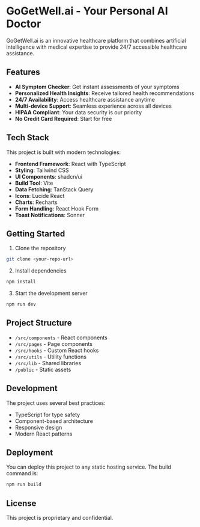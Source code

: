 
# GoGetWell.ai - Your Personal AI Doctor

GoGetWell.ai is an innovative healthcare platform that combines artificial intelligence with medical expertise to provide 24/7 accessible healthcare assistance.

## Features

- **AI Symptom Checker**: Get instant assessments of your symptoms
- **Personalized Health Insights**: Receive tailored health recommendations
- **24/7 Availability**: Access healthcare assistance anytime
- **Multi-device Support**: Seamless experience across all devices
- **HIPAA Compliant**: Your data security is our priority
- **No Credit Card Required**: Start for free

## Tech Stack

This project is built with modern technologies:

- **Frontend Framework**: React with TypeScript
- **Styling**: Tailwind CSS
- **UI Components**: shadcn/ui
- **Build Tool**: Vite
- **Data Fetching**: TanStack Query
- **Icons**: Lucide React
- **Charts**: Recharts
- **Form Handling**: React Hook Form
- **Toast Notifications**: Sonner

## Getting Started

1. Clone the repository
```bash
git clone <your-repo-url>
```

2. Install dependencies
```bash
npm install
```

3. Start the development server
```bash
npm run dev
```

## Project Structure

- `/src/components` - React components
- `/src/pages` - Page components
- `/src/hooks` - Custom React hooks
- `/src/utils` - Utility functions
- `/src/lib` - Shared libraries
- `/public` - Static assets

## Development

The project uses several best practices:
- TypeScript for type safety
- Component-based architecture
- Responsive design
- Modern React patterns

## Deployment

You can deploy this project to any static hosting service. The build command is:

```bash
npm run build
```

## License

This project is proprietary and confidential.

